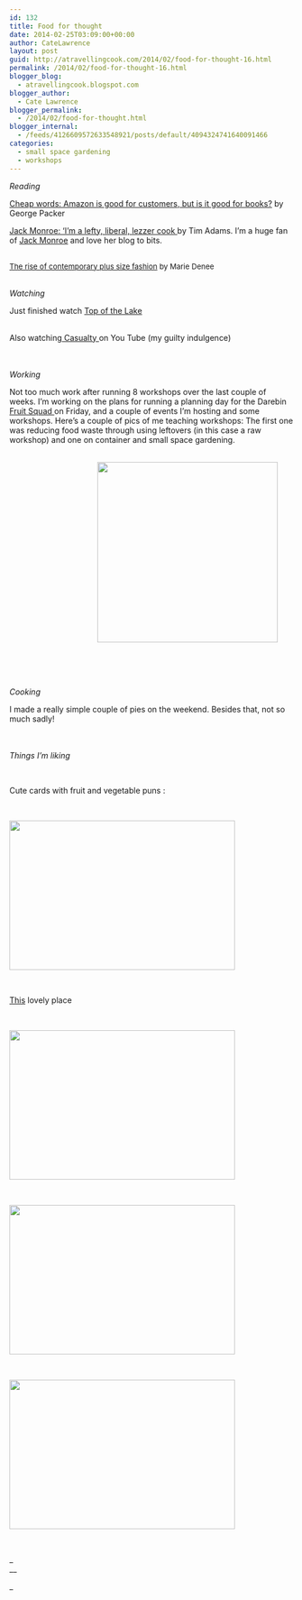 ```yaml
---
id: 132
title: Food for thought
date: 2014-02-25T03:09:00+00:00
author: CateLawrence
layout: post
guid: http://atravellingcook.com/2014/02/food-for-thought-16.html
permalink: /2014/02/food-for-thought-16.html
blogger_blog:
  - atravellingcook.blogspot.com
blogger_author:
  - Cate Lawrence
blogger_permalink:
  - /2014/02/food-for-thought.html
blogger_internal:
  - /feeds/4126609572633548921/posts/default/4094324741640091466
categories:
  - small space gardening
  - workshops
---
```

_Reading_
  
<a href="http://www.newyorker.com/reporting/2014/02/17/140217fa_fact_packer">Cheap words: Amazon is good for customers, but is it good for books?</a> by George Packer



<a href="http://www.theguardian.com/lifeandstyle/2014/feb/16/jack-monroe-cook-girl-called-jack-interview">Jack Monroe: &#8216;I&#8217;m a lefty, liberal, lezzer cook </a>by Tim Adams. I&#8217;m a huge fan of <a style="background-color: transparent;" href="http://agirlcalledjack.com/">Jack Monroe</a> and love her blog to bits. <br /> 


  <span style="font-size: small;"><br /> <a href="http://thecurvyfashionista.com/2014/02/rise-contemporary-plus-size-fashion/">The rise of contemporary plus size fashion</a> by Marie Denee


<br /> _Watching_
  
Just finished watch <a href="http://www.imdb.com/title/tt2103085/">Top of the Lake</a>
  
<br /> Also watching<a href="http://en.wikipedia.org/wiki/Casualty_(TV_series)"> Casualty </a>on You Tube (my guilty indulgence)
  
<br /> <br /> _Working_
  
Not too much work after running 8 workshops over the last couple of weeks. I&#8217;m working on the plans for running a planning day for the Darebin <a href="http://transitiondarebin.org/2012/09/15/fruit-squad/">Fruit Squad </a>on Friday, and a couple of events I&#8217;m hosting and some workshops. Here&#8217;s a couple of pics of me teaching workshops: The first one was reducing food waste through using leftovers (in this case a raw workshop) and one on container and small space gardening.
  
<br />                                     <a style="margin-left: 1em; margin-right: 1em; text-align: center;" href="http://1.bp.blogspot.com/-0uomouoGR_s/UwMF3OZzfBI/AAAAAAAAIEA/ao75WmHSokM/s1600/1888615_10151862393701249_334237426_n.jpg"><img src="http://1.bp.blogspot.com/-0uomouoGR_s/UwMF3OZzfBI/AAAAAAAAIEA/ao75WmHSokM/s1600/1888615_10151862393701249_334237426_n.jpg" alt="" width="320" height="320" border="0" /></a>
  
<br /> 


  <a  href="http://2.bp.blogspot.com/-a0Xw4dg3Y7s/Uwv6YReWgYI/AAAAAAAAIG4/ADoM-3h1MbA/s1600/1656118_10151878431566249_895769345_n.jpg"><img src="http://2.bp.blogspot.com/-a0Xw4dg3Y7s/Uwv6YReWgYI/AAAAAAAAIG4/ADoM-3h1MbA/s1600/1656118_10151878431566249_895769345_n.jpg" alt="" border="0" /></a>


<br /> _Cooking_
  
I made a really simple couple of pies on the weekend. Besides that, not so much sadly!
  
<br /> <br /> _Things I&#8217;m liking_


   


Cute cards with fruit and vegetable puns :
  
<br /> 


  <a  href="http://3.bp.blogspot.com/-YmtmkyQy1HI/UwMF6dAgUQI/AAAAAAAAIEI/ZO0U3grNZO8/s1600/12598224014_609b2d1db7_z.jpg"><img src="http://3.bp.blogspot.com/-YmtmkyQy1HI/UwMF6dAgUQI/AAAAAAAAIEI/ZO0U3grNZO8/s1600/12598224014_609b2d1db7_z.jpg" alt="" width="400" height="265" border="0" /></a>


<i><br /> </i>
  
<a href="http://www.desiretoinspire.net/blog/2014/2/18/the-oyster-catcher.html">This</a> lovely place<i> </i>
  
<i><br /> </i>


  <a  href="http://1.bp.blogspot.com/-5B1crGcIsu4/Uwv7Je--5AI/AAAAAAAAIHE/IJMxNo41UYI/s1600/31573-webxlgoyster+catcher.jpg"><img src="http://1.bp.blogspot.com/-5B1crGcIsu4/Uwv7Je--5AI/AAAAAAAAIHE/IJMxNo41UYI/s1600/31573-webxlgoyster+catcher.jpg" alt="" width="400" height="265" border="0" /></a>


 


  <a  href="http://1.bp.blogspot.com/-Ob-krbNaUuM/Uwv7JV6QsBI/AAAAAAAAIHA/s3TUiNkFhZ0/s1600/31582-webxlgoyster+catcher.jpg"><img src="http://1.bp.blogspot.com/-Ob-krbNaUuM/Uwv7JV6QsBI/AAAAAAAAIHA/s3TUiNkFhZ0/s1600/31582-webxlgoyster+catcher.jpg" alt="" width="400" height="265" border="0" /></a>


 


  <a  href="http://3.bp.blogspot.com/-6CBXj0qt_jA/Uwv7JcI92wI/AAAAAAAAIHI/MklTNvVdR-k/s1600/31592-webxlgoyster+catcher.jpg"><img src="http://3.bp.blogspot.com/-6CBXj0qt_jA/Uwv7JcI92wI/AAAAAAAAIHI/MklTNvVdR-k/s1600/31592-webxlgoyster+catcher.jpg" alt="" width="400" height="265" border="0" /></a>



   


_<br /> __
  
_
